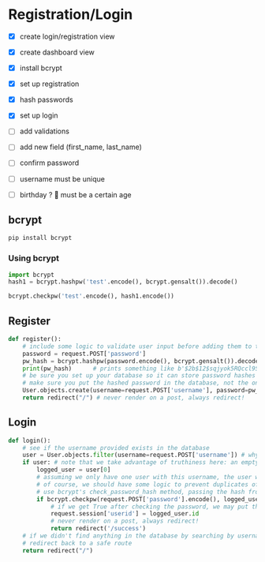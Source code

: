 # Registration/Login

- [x] create login/registration view
- [x] create dashboard view
- [x] install bcrypt
- [x] set up registration
- [x] hash passwords
- [x] set up login

- [ ] add validations
- [ ] add new field (first_name, last_name)
- [ ] confirm password
- [ ] username must be unique
- [ ] birthday ? 🤔 must be a certain age

## bcrypt

```python
pip install bcrypt
```

### Using bcrypt

```python
import bcrypt
hash1 = bcrypt.hashpw('test'.encode(), bcrypt.gensalt()).decode()

bcrypt.checkpw('test'.encode(), hash1.encode())
```

## Register

```python
def register():
    # include some logic to validate user input before adding them to the database!
    password = request.POST['password']
    pw_hash = bcrypt.hashpw(password.encode(), bcrypt.gensalt()).decode()  # create the hash
    print(pw_hash)      # prints something like b'$2b$12$sqjyok5RQccl9S6eFLhEPuaRaJCcH3Esl2RWLm/cimMIEnhnLb7iC'
    # be sure you set up your database so it can store password hashes this long (60 characters)
    # make sure you put the hashed password in the database, not the one from the form!
    User.objects.create(username=request.POST['username'], password=pw_hash)
    return redirect("/") # never render on a post, always redirect!
```

## Login

```python
def login():
    # see if the username provided exists in the database
    user = User.objects.filter(username=request.POST['username']) # why are we using filter here instead of get?
    if user: # note that we take advantage of truthiness here: an empty list will return false
        logged_user = user[0]
        # assuming we only have one user with this username, the user would be first in the list we get back
        # of course, we should have some logic to prevent duplicates of usernames when we create users
        # use bcrypt's check_password_hash method, passing the hash from our database and the password from the form
        if bcrypt.checkpw(request.POST['password'].encode(), logged_user.password.encode()):
            # if we get True after checking the password, we may put the user id in sessioncopy
            request.session['userid'] = logged_user.id
            # never render on a post, always redirect!
            return redirect('/success')
    # if we didn't find anything in the database by searching by username or if the passwords don't match,
    # redirect back to a safe route
    return redirect("/")
```
